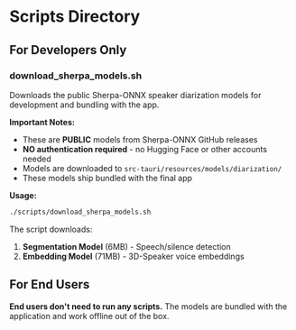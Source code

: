# Scripts Directory

## For Developers Only

### download_sherpa_models.sh

Downloads the public Sherpa-ONNX speaker diarization models for development and bundling with the app.

**Important Notes:**
- These are **PUBLIC** models from Sherpa-ONNX GitHub releases
- **NO authentication required** - no Hugging Face or other accounts needed
- Models are downloaded to `src-tauri/resources/models/diarization/`
- These models ship bundled with the final app

**Usage:**
```bash
./scripts/download_sherpa_models.sh
```

The script downloads:
1. **Segmentation Model** (6MB) - Speech/silence detection
2. **Embedding Model** (71MB) - 3D-Speaker voice embeddings

## For End Users

**End users don't need to run any scripts.** The models are bundled with the application and work offline out of the box.